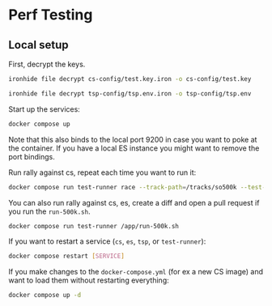 # Perf Testing

## Local setup

First, decrypt the keys.

```bash
ironhide file decrypt cs-config/test.key.iron -o cs-config/test.key
```

```bash
ironhide file decrypt tsp-config/tsp.env.iron -o tsp-config/tsp.env
```

Start up the services:

```bash
docker compose up
```

Note that this also binds to the local port 9200 in case you want to poke at the container. If you have a local ES instance you might want to remove the port bindings.

Run rally against cs, repeat each time you want to run it:

```bash
docker compose run test-runner race --track-path=/tracks/so500k --test-mode --pipeline=benchmark-only --target-hosts=cs:8675
```

You can also run rally against cs, es, create a diff and open a pull request if you run the `run-500k.sh`.

```bash
docker compose run test-runner /app/run-500k.sh
```

If you want to restart a service (`cs`, `es`, `tsp`, or `test-runner`):

```bash
docker compose restart [SERVICE]
```

If you make changes to the `docker-compose.yml` (for ex a new CS image) and want to load them without restarting everything:

```bash
docker compose up -d
```
